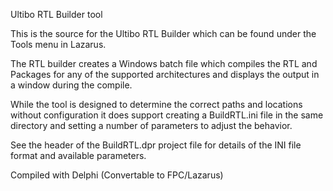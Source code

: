 Ultibo RTL Builder tool

This is the source for the Ultibo RTL Builder which can be found under the Tools menu in Lazarus.

The RTL builder creates a Windows batch file which compiles the RTL and Packages for any of the supported architectures and displays the output in a window during the compile.

While the tool is designed to determine the correct paths and locations without configuration it does support creating a BuildRTL.ini file in the same directory and setting a number of parameters to adjust the behavior.

See the header of the BuildRTL.dpr project file for details of the INI file format and available parameters.


Compiled with Delphi (Convertable to FPC/Lazarus)

